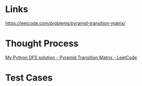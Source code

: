 # Links
https://leetcode.com/problems/pyramid-transition-matrix/

# Thought Process
[My Python DFS solution - Pyramid Transition Matrix - LeetCode](https://leetcode.com/problems/pyramid-transition-matrix/solutions/142509/my-python-dfs-solution/?q=python&orderBy=most_votes)

# Test Cases


